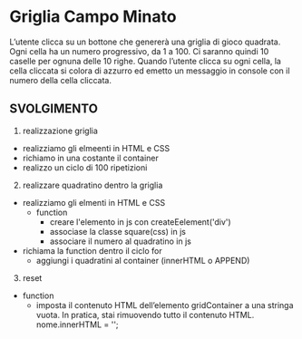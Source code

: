 Griglia Campo Minato
===

L’utente clicca su un bottone che genererà una griglia di gioco quadrata.
Ogni cella ha un numero progressivo, da 1 a 100.
Ci saranno quindi 10 caselle per ognuna delle 10 righe.
Quando l’utente clicca su ogni cella, la cella cliccata si colora di azzurro ed emetto un messaggio in console con il numero della cella cliccata.

## SVOLGIMENTO
1. realizzazione griglia
  - realizziamo gli elmeenti in HTML e CSS
  - richiamo in una costante il container
  - realizzo un ciclo di 100 ripetizioni

2. realizzare quadratino dentro la griglia
  - realizziamo gli elmenti in HTML e CSS
    - function
      - creare l'elemento in js con createEelement('div')
      - associase la classe square(css) in js
      - associare il numero al quadratino in js
  - richiama la function dentro il ciclo for
      - aggiungi i quadratini al container (innerHTML o APPEND)

3. reset
  - function
    - imposta il contenuto HTML dell’elemento gridContainer a una stringa vuota. In pratica, stai rimuovendo tutto il contenuto HTML. nome.innerHTML = '';